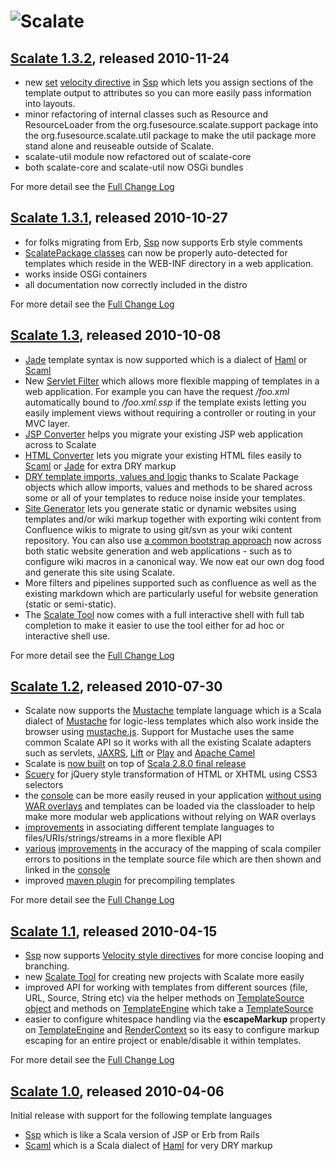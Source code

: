 ![Scalate][logo]
===============================

[Scalate 1.3.2](http://scalate.fusesource.org/blog/releases/release-1-3-2.html), released 2010-11-24
----

* new [set](http://scalate.fusesource.org/documentation/ssp-reference.html#set) [velocity directive](http://scalate.fusesource.org/documentation/ssp-reference.html#velocity_style_directives) in [Ssp](http://scalate.fusesource.org/documentation/ssp-reference.html#syntax) which lets you assign sections of the template output to attributes so you can more easily pass information into layouts.
* minor refactoring of internal classes such as Resource and ResourceLoader from the org.fusesource.scalate.support package into the org.fusesource.scalate.util package to make the util package more stand alone and reuseable outside of Scalate.
* scalate-util module now refactored out of scalate-core
* both scalate-core and scalate-util now OSGi bundles

For more detail see the [Full Change Log](http://scalate.assembla.com/spaces/scalate/milestones/300141-1-3-1)

[Scalate 1.3.1](http://scalate.fusesource.org/blog/releases/release-1-3-1.html), released 2010-10-27
----

* for folks migrating from Erb, [Ssp](http://scalate.fusesource.org/documentation/ssp-reference.html#syntax) now supports Erb style comments
* [ScalatePackage classes](http://scalate.fusesource.org/documentation/user-guide.html#dry) can now be properly auto-detected for templates which reside in the WEB-INF directory in a web application.
* works inside OSGi containers
* all documentation now correctly included in the distro

For more detail see the [Full Change Log](http://scalate.assembla.com/spaces/scalate/milestones/300141-1-3-1)

[Scalate 1.3](http://scalate.fusesource.org/blog/releases/release-1-3.html), released 2010-10-08
----

* [Jade](http://scalate.fusesource.org/documentation/scaml-reference.html#jade) template syntax is now supported which is a dialect of [Haml](http://haml-lang.com/) or [Scaml](http://scalate.fusesource.org/documentation/scaml-reference.html)
* New [Servlet Filter](http://scalate.fusesource.org/documentation/user-guide.html#using_scalate_as_servlet_filter_in_your_web_application) which allows more flexible mapping of templates in a web application. For example you can have the request */foo.xml* automatically bound to */foo.xml.ssp* if the template exists letting you easily implement views without requiring a controller or routing in your MVC layer. 
* [JSP Converter](http://scalate.fusesource.org/documentation/jspConvert.html) helps you migrate your existing JSP web application across to Scalate
* [HTML Converter](http://scalate.fusesource.org/documentation/htmlConvert.html) lets you migrate your existing HTML files easily to [Scaml](http://scalate.fusesource.org/documentation/scaml-reference.html) or [Jade](http://scalate.fusesource.org/documentation/scaml-reference.html#jade) for extra DRY markup 
* [DRY template imports, values and logic](http://scalate.fusesource.org/documentation/user-guide.html#dry) thanks to Scalate Package objects which allow imports, values and methods to be shared across some or all of your templates to reduce noise inside your templates.
* [Site Generator](http://scalate.fusesource.org/documentation/siteGen.html) lets you generate static or dynamic websites using templates and/or wiki markup together with exporting wiki content from Confluence wikis to migrate to using git/svn as your wiki content repository. You can also use [a common bootstrap approach](http://scalate.fusesource.org/documentation/siteGen.html#bootstrapping) now across both static website generation and web applications - such as to configure wiki macros in a canonical way. We now eat our own dog food and generate this site using Scalate.
* More filters and pipelines supported such as confluence as well as the existing markdown which are particularly useful for website generation (static or semi-static).
* The [Scalate Tool](http://scalate.fusesource.org/documentation/tool.html) now comes with a full interactive shell with full tab completion to make it easier to use the tool either for ad hoc or interactive shell use.

For more detail see the [Full Change Log](http://scalate.assembla.com/spaces/scalate/milestones/208429-1-3)


[Scalate 1.2](http://scalate.fusesource.org/blog/releases/release-1-2.html), released 2010-07-30
----

* Scalate now supports the [Mustache](http://scalate.fusesource.org/documentation/mustache.html) template language which is a Scala dialect of [Mustache](http://mustache.github.com/) for logic-less templates which also work inside the browser using [mustache.js](http://github.com/janl/mustache.js). Support for Mustache uses the same common Scalate API so it works with all the existing Scalate adapters such as servlets, [JAXRS](http://scalate.fusesource.org/documentation/jog.html), [Lift](http://scalate.fusesource.org/documentation/lift.html) or [Play](http://github.com/pk11/play-scalate) and [Apache Camel](http://camel.apache.org/scalate.html)
* Scalate is [now built](http://scalate.assembla.com/spaces/scalate/tickets/70) on top of [Scala 2.8.0 final release](http://www.scala-lang.org/node/7009) 
* [Scuery](http://scalate.fusesource.org/documentation/scuery.html) for jQuery style transformation of HTML or XHTML using CSS3 selectors
* the [console](http://scalate.fusesource.org/documentation/console.html) can be more easily reused in your application [without using WAR overlays](http://scalate.assembla.com/spaces/scalate/tickets/105) and templates can be loaded via the classloader to help make more modular web applications without relying on WAR overlays
* [improvements](http://scalate.assembla.com/spaces/scalate/tickets/94) in associating different template languages to files/URIs/strings/streams in a more flexible API
* [various](http://scalate.assembla.com/spaces/scalate/tickets/108) [improvements](http://scalate.assembla.com/spaces/scalate/tickets/109) in the accuracy of the mapping of scala compiler errors to positions in the template source file which are then shown and linked in the [console](http://scalate.fusesource.org/documentation/console.html)
* improved [maven plugin](http://scalate.fusesource.org/documentation/user-guide.html#precompiling_templates) for precompiling templates

For more detail see the [Full Change Log](http://scalate.assembla.com/spaces/scalate/milestones/191841-1-2)


[Scalate 1.1](http://scalate.fusesource.org/blog/releases/release-1-1.html), released 2010-04-15
----

* [Ssp](http://scalate.fusesource.org/documentation/ssp-reference.html#syntax) now supports [Velocity style directives](http://scalate.fusesource.org/documentation/ssp-reference.html#velocity_style_directives) for more concise looping and branching.
* new [Scalate Tool](http://scalate.fusesource.org/documentation/tool.html) for creating new projects with Scalate more easily
* improved API for working with templates from different sources (file, URL, Source, String etc) via the helper methods on [TemplateSource object](http://scalate.fusesource.org/maven/{project_snapshot_version:}/scalate-core/scaladocs/org/fusesource/scalate/TemplateSource$.html) and methods on [TemplateEngine](http://scalate.fusesource.org/maven/{project_snapshot_version:}/scalate-core/scaladocs/org/fusesource/scalate/TemplateEngine.html) which take a [TemplateSource](http://scalate.fusesource.org/maven/{project_snapshot_version:}/scalate-core/scaladocs/org/fusesource/scalate/TemplateSource.html)
* easier to configure whitespace handling via the **escapeMarkup** property on [TemplateEngine](http://scalate.fusesource.org/maven/{project_snapshot_version:}/scalate-core/scaladocs/org/fusesource/scalate/TemplateEngine.html) and [RenderContext](http://scalate.fusesource.org/maven/{project_snapshot_version:}/scalate-core/scaladocs/org/fusesource/scalate/RenderContext.html) so its easy to configure markup escaping for an entire project or enable/disable it within templates.

For more detail see the [Full Change Log](http://scalate.assembla.com/spaces/scalate/milestones/191837-1-1)


[Scalate 1.0](http://scalate.fusesource.org/blog/releases/2010/04/release-1-0.html), released 2010-04-06
----

Initial release with support for the following template languages

* [Ssp](http://scalate.fusesource.org/documentation/ssp-reference.html#syntax) which is like a Scala version of JSP or Erb from Rails 
* [Scaml](http://scalate.fusesource.org/documentation/scaml-reference.html) which is a Scala dialect of [Haml](http://haml-lang.com/) for very DRY markup

[logo]: http://scalate.fusesource.org/images/project-logo.png "Scalate"
